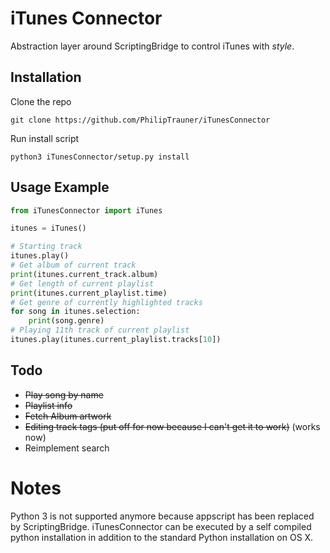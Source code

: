 # iTunes Connector
Abstraction layer around ScriptingBridge to control iTunes with *style*.

## Installation
Clone the repo
```
git clone https://github.com/PhilipTrauner/iTunesConnector
```

Run install script
```
python3 iTunesConnector/setup.py install
```

## Usage Example
```python
from iTunesConnector import iTunes

itunes = iTunes()

# Starting track
itunes.play()
# Get album of current track
print(itunes.current_track.album)
# Get length of current playlist
print(itunes.current_playlist.time)
# Get genre of currently highlighted tracks
for song in itunes.selection:
	print(song.genre)
# Playing 11th track of current playlist
itunes.play(itunes.current_playlist.tracks[10])
```


## Todo
* ~~Play song by name~~
* ~~Playlist info~~
* ~~Fetch Album artwork~~
* ~~Editing track tags (put off for now because I can't get it to work)~~ (works now)
* Reimplement search


# Notes
Python 3 is not supported anymore because appscript has been replaced by ScriptingBridge.
iTunesConnector can be executed by a self compiled python installation in addition to the standard Python installation on OS X. 



